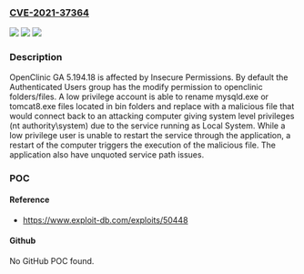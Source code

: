 ### [CVE-2021-37364](https://cve.mitre.org/cgi-bin/cvename.cgi?name=CVE-2021-37364)
![](https://img.shields.io/static/v1?label=Product&message=n%2Fa&color=blue)
![](https://img.shields.io/static/v1?label=Version&message=n%2Fa&color=blue)
![](https://img.shields.io/static/v1?label=Vulnerability&message=n%2Fa&color=brighgreen)

### Description

OpenClinic GA 5.194.18 is affected by Insecure Permissions. By default the Authenticated Users group has the modify permission to openclinic folders/files. A low privilege account is able to rename mysqld.exe or tomcat8.exe files located in bin folders and replace with a malicious file that would connect back to an attacking computer giving system level privileges (nt authority\system) due to the service running as Local System. While a low privilege user is unable to restart the service through the application, a restart of the computer triggers the execution of the malicious file. The application also have unquoted service path issues.

### POC

#### Reference
- https://www.exploit-db.com/exploits/50448

#### Github
No GitHub POC found.

